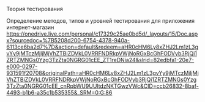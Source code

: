 Теория тестирования


Определение методов, типов и уровней тестирования для приложения интернет-магазин
https://onedrive.live.com/personal/c17329c25ae0bd5d/_layouts/15/Doc.aspx?sourcedoc=%7B5208d200-6754-4378-940a-6113ce6ba2d7%7D&action=default&redeem=aHR0cHM6Ly8xZHJ2Lm1zL3gvYy9jMTczMjljMjVhZTBiZDVkL0VRRFNDRkpVWjNoRGxBcGhFODVyb3RjQi1ZRTZMNGs0Yzg3TzZta0NGRG01cEE_ZT1reDNia24&slrid=82edbfa1-20e7-e000-0297-931591f20708&originalPath=aHR0cHM6Ly8xZHJ2Lm1zL3gvYy9jMTczMjljMjVhZTBiZDVkL0VRRFNDRkpVWjNoRGxBcGhFODVyb3RjQi1ZRTZMNGs0Yzg3TzZta0NGRG01cEE_cnRpbWU9UUltdzNKTGwzVWc&CID=ccb26832-8baf-4493-b1b6-a35c1b535355&_SRM=0:G:86


